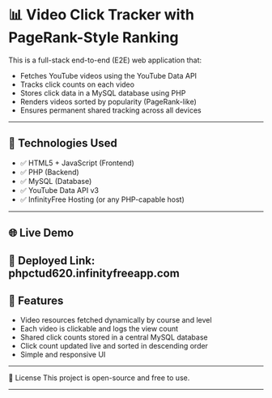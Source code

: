 # 📊 Video Click Tracker with PageRank-Style Ranking

This is a full-stack end-to-end (E2E) web application that:
- Fetches YouTube videos using the YouTube Data API
- Tracks click counts on each video
- Stores click data in a MySQL database using PHP
- Renders videos sorted by popularity (PageRank-like)
- Ensures permanent shared tracking across all devices

---

## 🔧 Technologies Used

- ✅ HTML5 + JavaScript (Frontend)
- ✅ PHP (Backend)
- ✅ MySQL (Database)
- ✅ YouTube Data API v3
- ✅ InfinityFree Hosting (or any PHP-capable host)

---

## 🌐 Live Demo

🔗 **Deployed Link**:  phpctud620.infinityfreeapp.com  
---

## 🚀 Features

- Video resources fetched dynamically by course and level
- Each video is clickable and logs the view count
- Shared click counts stored in a central MySQL database
- Click count updated live and sorted in descending order
- Simple and responsive UI

---

📝 License
This project is open-source and free to use.

---
